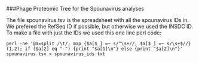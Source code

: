 ###Phage Proteomic Tree for the Spounavirus analyses

The file spounavirus.tsv is the spreadsheet with all the spounavirus IDs in. We prefered the RefSeq ID if possible, but otherwise we used the INSDC ID. To make a file with just the IDs we used this one line perl code:


```perl -ne '@a=split /\t/; map {$a[$_] =~ s/^\s+//; $a[$_] =~ s/\s+$//} (1,2); if ($a[2] eq "-") {print "$a[1]\n"} else {print "$a[2]\n"}' spounavirus.tsv > spounavirus_ids.txt```
